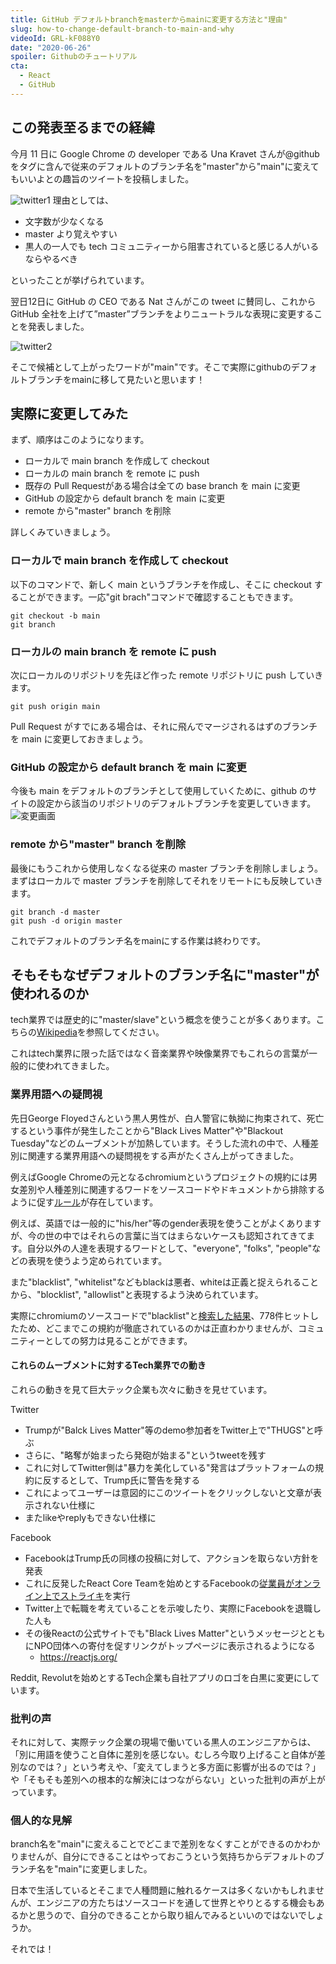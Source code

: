 ```yaml
---
title: GitHub デフォルトbranchをmasterからmainに変更する方法と"理由"
slug: how-to-change-default-branch-to-main-and-why
videoId: GRL-kF088Y0
date: "2020-06-26"
spoiler: Githubのチュートリアル
cta:
  - React
  - GitHub
---
```


## この発表至るまでの経緯

今月 11 日に Google Chrome の developer である Una Kravet さんが@github をタグに含んで従来のデフォルトのブランチ名を"master"から"main"に変えてもいいよとの趣旨のツイートを投稿しました。

<!-- <a target="_blank" href="https://twitter.com/Una/status/1271180494944829441?ref_src=twsrc%5Etfw">![twitter1](./twitter1.png)</a> -->

![twitter1](./twitter1.png)
理由としては、

- 文字数が少なくなる
- master より覚えやすい
- 黒人の一人でも tech コミュニティーから阻害されていると感じる人がいるならやるべき

といったことが挙げられています。

翌日12日に GitHub の CEO である Nat さんがこの tweet に賛同し、これから GitHub 全社を上げて”master”ブランチをよりニュートラルな表現に変更することを発表しました。

<!-- <a target="_blank" href="https://twitter.com/natfriedman/status/1271253144442253312?ref_src=twsrc%5Etfw">![twitter2](./twitter2.png)</a> -->
![twitter2](./twitter2.png)

そこで候補として上がったワードが"main"です。そこで実際にgithubのデフォルトブランチをmainに移して見たいと思います！

## 実際に変更してみた

まず、順序はこのようになります。

- ローカルで main branch を作成して checkout
- ローカルの main branch を remote に push
- 既存の Pull Requestがある場合は全ての base branch を main に変更
- GitHub の設定から default branch を main に変更
- remote から"master" branch を削除

詳しくみていきましょう。

### ローカルで main branch を作成して checkout

以下のコマンドで、新しく main というブランチを作成し、そこに checkout することができます。一応"git brach"コマンドで確認することもできます。

```console
git checkout -b main
git branch
```

### ローカルの main branch を remote に push

次にローカルのリポジトリを先ほど作った remote リポジトリに push していきます。

```console
git push origin main
```

Pull Request がすでにある場合は、それに飛んでマージされるはずのブランチを main に変更しておきましょう。


### GitHub の設定から default branch を main に変更

今後も main をデフォルトのブランチとして使用していくために、github のサイトの設定から該当のリポジトリのデフォルトブランチを変更していきます。
![変更画面](./picture2.png)

### remote から"master" branch を削除

最後にもうこれから使用しなくなる従来の master ブランチを削除しましょう。まずはローカルで master ブランチを削除してそれをリモートにも反映していきます。

```console
git branch -d master
git push -d origin master
```
これでデフォルトのブランチ名をmainにする作業は終わりです。

## そもそもなぜデフォルトのブランチ名に"master"が使われるのか
tech業界では歴史的に"master/slave"という概念を使うことが多くあります。こちらの[Wikipedia](https://en.wikipedia.org/wiki/Master/slave_(technology))を参照してください。

これはtech業界に限った話ではなく音楽業界や映像業界でもこれらの言葉が一般的に使われてきました。

### 業界用語への疑問視

先日George Floyedさんという黒人男性が、白人警官に執拗に拘束されて、死亡するという事件が発生したことから"Black Lives Matter"や"Blackout Tuesday"などのムーブメントが加熱しています。そうした流れの中で、人種差別に関連する業界用語への疑問視をする声がたくさん上がってきました。

例えばGoogle Chromeの元となるchromiumというプロジェクトの規約には男女差別や人種差別に関連するワードをソースコードやドキュメントから排除するように促す[ルール](https://chromium.googlesource.com/chromium/src/+/master/styleguide/inclusive_code.md#racially-neutral)が存在しています。

例えば、英語では一般的に"his/her"等のgender表現を使うことがよくありますが、今の世の中ではそれらの言葉に当てはまらないケースも認知されてきてます。自分以外の人達を表現するワードとして、"everyone", "folks", "people"などの表現を使うよう定められています。

また"blacklist", "whitelist"などもblackは悪者、whiteは正義と捉えられることから、"blocklist", "allowlist"と表現するよう決められています。

実際にchromiumのソースコードで"blacklist"と[検索した結果](https://github.com/chromium/chromium/search?q=blacklist&type=Code)、778件ヒットしたため、どこまでこの規約が徹底されているのかは正直わかりませんが、コミュニティーとしての努力は見ることができます。

#### これらのムーブメントに対するTech業界での動き

これらの動きを見て巨大テック企業も次々に動きを見せています。

Twitter
- Trumpが"Balck Lives Matter"等のdemo参加者をTwitter上で"THUGS"と呼ぶ
- さらに、"略奪が始まったら発砲が始まる"というtweetを残す
- これに対してTwitter側は"暴力を美化している"発言はプラットフォームの規約に反するとして、Trump氏に警告を発する
- これによってユーザーは意図的にこのツイートをクリックしないと文章が表示されない仕様に
- またlikeやreplyもできない仕様に

Facebook

- FacebookはTrump氏の同様の投稿に対して、アクションを取らない方針を発表
- これに反発したReact Core Teamを始めとするFacebookの[従業員がオンライン上でストライキ](https://twitter.com/dan_abramov/status/1267544361929256966)を実行
- Twitter上で転職を考えていることを示唆したり、実際にFacebookを退職した人も
- その後Reactの公式サイトでも"Black Lives Matter"というメッセージとともにNPO団体への寄付を促すリンクがトップページに表示されるようになる
  - https://reactjs.org/

Reddit, Revolutを始めとするTech企業も自社アプリのロゴを白黒に変更にしています。

### 批判の声

それに対して、実際テック企業の現場で働いている黒人のエンジニアからは、「別に用語を使うこと自体に差別を感じない。むしろ今取り上げること自体が差別なのでは？」という考えや、「変えてしまうと多方面に影響が出るのでは？」や「そもそも差別への根本的な解決にはつながらない」といった批判の声が上がっています。

### 個人的な見解

branch名を"main"に変えることでどこまで差別をなくすことができるのかわかりませんが、自分にできることはやっておこうという気持ちからデフォルトのブランチ名を"main"に変更しました。

日本で生活しているとそこまで人種問題に触れるケースは多くないかもしれませんが、エンジニアの方たちはソースコードを通して世界とやりとるする機会もあるかと思うので、自分のできることから取り組んでみるといいのではないでしょうか。

それでは！

